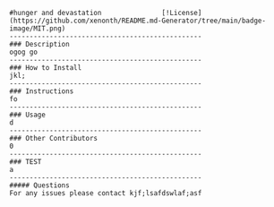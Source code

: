 
    #hunger and devastation               [!License](https://github.com/xenonth/README.md-Generator/tree/main/badge-image/MIT.png)
    ------------------------------------------------
    ### Description
    ogog go
    ------------------------------------------------
    ### How to Install
    jkl;
    ------------------------------------------------
    ### Instructions
    fo
    ------------------------------------------------
    ### Usage
    d
    ------------------------------------------------
    ### Other Contributors
    0
    ------------------------------------------------
    ### TEST
    a
    ------------------------------------------------
    ##### Questions 
    For any issues please contact kjf;lsafdswlaf;asf
    